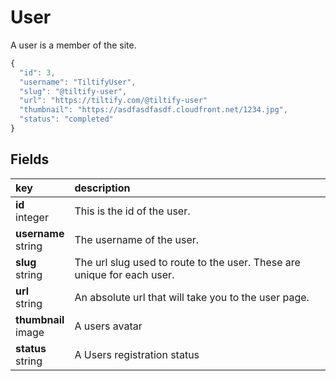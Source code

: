 # User

A user is a member of the site.

```js
{
  "id": 3,
  "username": "TiltifyUser",
  "slug": "@tiltify-user",
  "url": "https://tiltify.com/@tiltify-user"
  "thumbnail": "https://asdfasdfasdf.cloudfront.net/1234.jpg",
  "status": "completed"
}
```

## Fields

|key|description|
|:---|:---|
|**id**<br>integer| This is the id of the user.
|**username**<br>string| The username of the user.
|**slug**<br>string| The url slug used to route to the user. These are unique for each user.
|**url**<br>string| An absolute url that will take you to the user page.
|**thumbnail**<br>image| A users avatar
|**status**<br>string| A Users registration status
